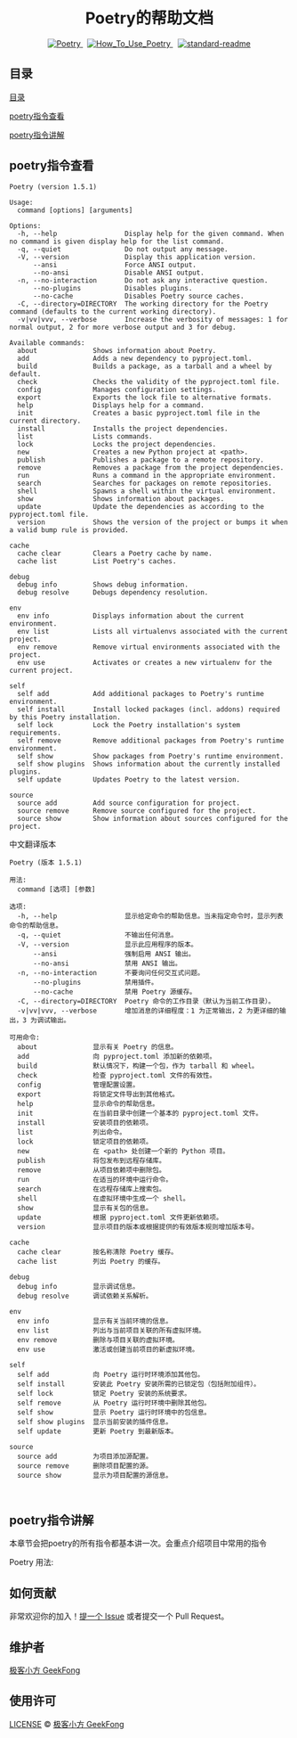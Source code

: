 <h1 style="text-align: center;">Poetry的帮助文档</h1>
<div style="display: flex; justify-content: center;">
    <span style="margin: 0 8px;">
  <a href="https://python-poetry.org/">
    <img src="https://badgen.net/badge/Poetry/v1.5.1/red" alt="Poetry">
  </a>
  <span style="margin: 0 8px;">
    <a href="https://github.com/GeekFong/how_to_use_poetry">
      <img src="https://badgen.net/badge/How_To_Use_Poetry/v1.0/green" alt="How_To_Use_Poetry">
    </a>
  </span>
  <span style="margin: 0 1px;">
    <a href="https://github.com/RichardLitt/standard-readme">
      <img src="https://img.shields.io/badge/readme%20style-standard-brightgreen.svg?style=flat-square" alt="standard-readme">
    </a>
  </span>

</div>

## 目录
[目录](#目录)

[poetry指令查看](#poetry指令查看)

[poetry指令讲解](#poetry指令讲解)

## **poetry指令查看**
```
Poetry (version 1.5.1)

Usage:
  command [options] [arguments]

Options:
  -h, --help                 Display help for the given command. When no command is given display help for the list command.
  -q, --quiet                Do not output any message.
  -V, --version              Display this application version.
      --ansi                 Force ANSI output.
      --no-ansi              Disable ANSI output.
  -n, --no-interaction       Do not ask any interactive question.
      --no-plugins           Disables plugins.
      --no-cache             Disables Poetry source caches.
  -C, --directory=DIRECTORY  The working directory for the Poetry command (defaults to the current working directory).
  -v|vv|vvv, --verbose       Increase the verbosity of messages: 1 for normal output, 2 for more verbose output and 3 for debug.

Available commands:
  about              Shows information about Poetry.
  add                Adds a new dependency to pyproject.toml.
  build              Builds a package, as a tarball and a wheel by default.
  check              Checks the validity of the pyproject.toml file.
  config             Manages configuration settings.
  export             Exports the lock file to alternative formats.
  help               Displays help for a command.
  init               Creates a basic pyproject.toml file in the current directory.
  install            Installs the project dependencies.
  list               Lists commands.
  lock               Locks the project dependencies.
  new                Creates a new Python project at <path>.
  publish            Publishes a package to a remote repository.
  remove             Removes a package from the project dependencies.
  run                Runs a command in the appropriate environment.
  search             Searches for packages on remote repositories.
  shell              Spawns a shell within the virtual environment.
  show               Shows information about packages.
  update             Update the dependencies as according to the pyproject.toml file.
  version            Shows the version of the project or bumps it when a valid bump rule is provided.

cache
  cache clear        Clears a Poetry cache by name.
  cache list         List Poetry's caches.

debug
  debug info         Shows debug information.
  debug resolve      Debugs dependency resolution.

env
  env info           Displays information about the current environment.
  env list           Lists all virtualenvs associated with the current project.
  env remove         Remove virtual environments associated with the project.
  env use            Activates or creates a new virtualenv for the current project.

self
  self add           Add additional packages to Poetry's runtime environment.
  self install       Install locked packages (incl. addons) required by this Poetry installation.
  self lock          Lock the Poetry installation's system requirements.
  self remove        Remove additional packages from Poetry's runtime environment.
  self show          Show packages from Poetry's runtime environment.
  self show plugins  Shows information about the currently installed plugins.
  self update        Updates Poetry to the latest version.

source
  source add         Add source configuration for project.
  source remove      Remove source configured for the project.
  source show        Show information about sources configured for the project.
```
中文翻译版本
```
Poetry (版本 1.5.1)

用法:
  command [选项] [参数]

选项:
  -h, --help                 显示给定命令的帮助信息。当未指定命令时，显示列表命令的帮助信息。
  -q, --quiet                不输出任何消息。
  -V, --version              显示此应用程序的版本。
      --ansi                 强制启用 ANSI 输出。
      --no-ansi              禁用 ANSI 输出。
  -n, --no-interaction       不要询问任何交互式问题。
      --no-plugins           禁用插件。
      --no-cache             禁用 Poetry 源缓存。
  -C, --directory=DIRECTORY  Poetry 命令的工作目录（默认为当前工作目录）。
  -v|vv|vvv, --verbose       增加消息的详细程度：1 为正常输出，2 为更详细的输出，3 为调试输出。

可用命令:
  about              显示有关 Poetry 的信息。
  add                向 pyproject.toml 添加新的依赖项。
  build              默认情况下，构建一个包，作为 tarball 和 wheel。
  check              检查 pyproject.toml 文件的有效性。
  config             管理配置设置。
  export             将锁定文件导出到其他格式。
  help               显示命令的帮助信息。
  init               在当前目录中创建一个基本的 pyproject.toml 文件。
  install            安装项目的依赖项。
  list               列出命令。
  lock               锁定项目的依赖项。
  new                在 <path> 处创建一个新的 Python 项目。
  publish            将包发布到远程存储库。
  remove             从项目依赖项中删除包。
  run                在适当的环境中运行命令。
  search             在远程存储库上搜索包。
  shell              在虚拟环境中生成一个 shell。
  show               显示有关包的信息。
  update             根据 pyproject.toml 文件更新依赖项。
  version            显示项目的版本或根据提供的有效版本规则增加版本号。

cache
  cache clear        按名称清除 Poetry 缓存。
  cache list         列出 Poetry 的缓存。

debug
  debug info         显示调试信息。
  debug resolve      调试依赖关系解析。

env
  env info           显示有关当前环境的信息。
  env list           列出与当前项目关联的所有虚拟环境。
  env remove         删除与项目关联的虚拟环境。
  env use            激活或创建当前项目的新虚拟环境。

self
  self add           向 Poetry 运行时环境添加其他包。
  self install       安装此 Poetry 安装所需的已锁定包（包括附加组件）。
  self lock          锁定 Poetry 安装的系统要求。
  self remove        从 Poetry 运行时环境中删除其他包。
  self show          显示 Poetry 运行时环境中的包信息。
  self show plugins  显示当前安装的插件信息。
  self update        更新 Poetry 到最新版本。

source
  source add         为项目添加源配置。
  source remove      删除项目配置的源。
  source show        显示为项目配置的源信息。



```

## poetry指令讲解
本章节会把poetry的所有指令都基本讲一次。会重点介绍项目中常用的指令

Poetry
用法:
  





















## 如何贡献

非常欢迎你的加入！[提一个 Issue](https://github.com/GeekFong/how_to_use_poetry/issues) 或者提交一个 Pull Request。


## 维护者
[极客小方 GeekFong](https://github.com/GeekFong)


## 使用许可
[LICENSE](./LICENSE) © [极客小方 GeekFong](https://github.com/GeekFong)